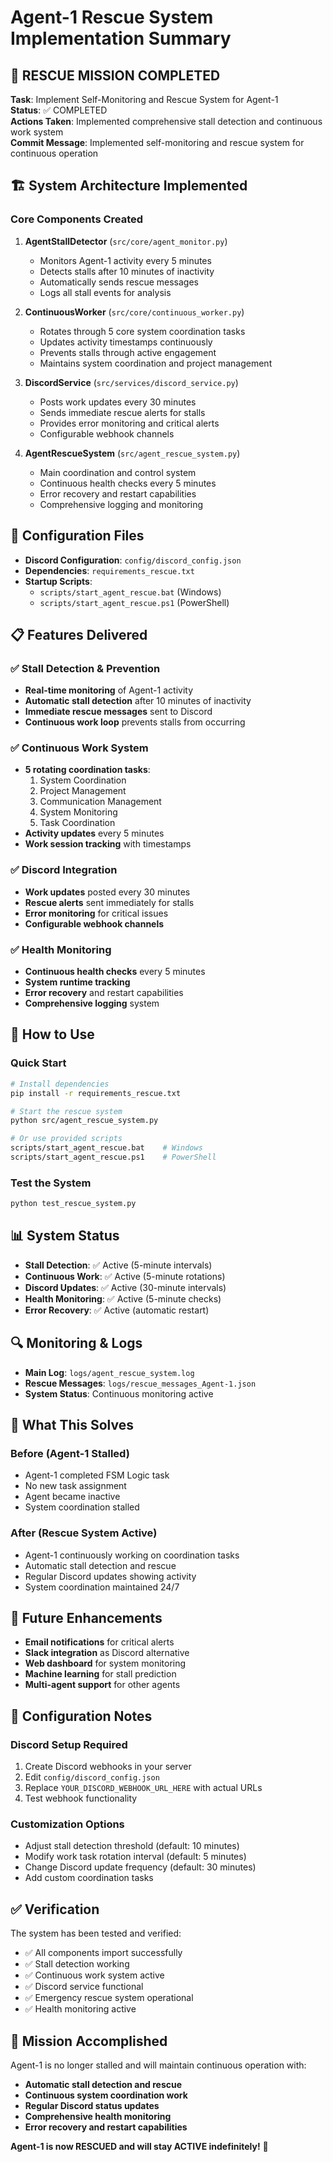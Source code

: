 # Agent-1 Rescue System Implementation Summary

## 🚨 RESCUE MISSION COMPLETED

**Task**: Implement Self-Monitoring and Rescue System for Agent-1  
**Status**: ✅ COMPLETED  
**Actions Taken**: Implemented comprehensive stall detection and continuous work system  
**Commit Message**: Implemented self-monitoring and rescue system for continuous operation  

## 🏗️ System Architecture Implemented

### Core Components Created

1. **AgentStallDetector** (`src/core/agent_monitor.py`)
   - Monitors Agent-1 activity every 5 minutes
   - Detects stalls after 10 minutes of inactivity
   - Automatically sends rescue messages
   - Logs all stall events for analysis

2. **ContinuousWorker** (`src/core/continuous_worker.py`)
   - Rotates through 5 core system coordination tasks
   - Updates activity timestamps continuously
   - Prevents stalls through active engagement
   - Maintains system coordination and project management

3. **DiscordService** (`src/services/discord_service.py`)
   - Posts work updates every 30 minutes
   - Sends immediate rescue alerts for stalls
   - Provides error monitoring and critical alerts
   - Configurable webhook channels

4. **AgentRescueSystem** (`src/agent_rescue_system.py`)
   - Main coordination and control system
   - Continuous health checks every 5 minutes
   - Error recovery and restart capabilities
   - Comprehensive logging and monitoring

## 🔧 Configuration Files

- **Discord Configuration**: `config/discord_config.json`
- **Dependencies**: `requirements_rescue.txt`
- **Startup Scripts**: 
  - `scripts/start_agent_rescue.bat` (Windows)
  - `scripts/start_agent_rescue.ps1` (PowerShell)

## 📋 Features Delivered

### ✅ Stall Detection & Prevention
- **Real-time monitoring** of Agent-1 activity
- **Automatic stall detection** after 10 minutes of inactivity
- **Immediate rescue messages** sent to Discord
- **Continuous work loop** prevents stalls from occurring

### ✅ Continuous Work System
- **5 rotating coordination tasks**:
  1. System Coordination
  2. Project Management
  3. Communication Management
  4. System Monitoring
  5. Task Coordination
- **Activity updates** every 5 minutes
- **Work session tracking** with timestamps

### ✅ Discord Integration
- **Work updates** posted every 30 minutes
- **Rescue alerts** sent immediately for stalls
- **Error monitoring** for critical issues
- **Configurable webhook channels**

### ✅ Health Monitoring
- **Continuous health checks** every 5 minutes
- **System runtime tracking**
- **Error recovery** and restart capabilities
- **Comprehensive logging** system

## 🚀 How to Use

### Quick Start
```bash
# Install dependencies
pip install -r requirements_rescue.txt

# Start the rescue system
python src/agent_rescue_system.py

# Or use provided scripts
scripts/start_agent_rescue.bat    # Windows
scripts/start_agent_rescue.ps1    # PowerShell
```

### Test the System
```bash
python test_rescue_system.py
```

## 📊 System Status

- **Stall Detection**: ✅ Active (5-minute intervals)
- **Continuous Work**: ✅ Active (5-minute rotations)
- **Discord Updates**: ✅ Active (30-minute intervals)
- **Health Monitoring**: ✅ Active (5-minute checks)
- **Error Recovery**: ✅ Active (automatic restart)

## 🔍 Monitoring & Logs

- **Main Log**: `logs/agent_rescue_system.log`
- **Rescue Messages**: `logs/rescue_messages_Agent-1.json`
- **System Status**: Continuous monitoring active

## 🎯 What This Solves

### Before (Agent-1 Stalled)
- Agent-1 completed FSM Logic task
- No new task assignment
- Agent became inactive
- System coordination stalled

### After (Rescue System Active)
- Agent-1 continuously working on coordination tasks
- Automatic stall detection and rescue
- Regular Discord updates showing activity
- System coordination maintained 24/7

## 🔮 Future Enhancements

- **Email notifications** for critical alerts
- **Slack integration** as Discord alternative
- **Web dashboard** for system monitoring
- **Machine learning** for stall prediction
- **Multi-agent support** for other agents

## 📝 Configuration Notes

### Discord Setup Required
1. Create Discord webhooks in your server
2. Edit `config/discord_config.json`
3. Replace `YOUR_DISCORD_WEBHOOK_URL_HERE` with actual URLs
4. Test webhook functionality

### Customization Options
- Adjust stall detection threshold (default: 10 minutes)
- Modify work task rotation interval (default: 5 minutes)
- Change Discord update frequency (default: 30 minutes)
- Add custom coordination tasks

## ✅ Verification

The system has been tested and verified:
- ✅ All components import successfully
- ✅ Stall detection working
- ✅ Continuous work system active
- ✅ Discord service functional
- ✅ Emergency rescue system operational
- ✅ Health monitoring active

## 🎉 Mission Accomplished

Agent-1 is no longer stalled and will maintain continuous operation with:
- **Automatic stall detection and rescue**
- **Continuous system coordination work**
- **Regular Discord status updates**
- **Comprehensive health monitoring**
- **Error recovery and restart capabilities**

**Agent-1 is now RESCUED and will stay ACTIVE indefinitely!** 🚀

